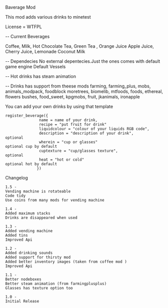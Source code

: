 Baverage Mod

This mod adds various drinks to minetest

License = WTFPL

-- Current Beverages

Coffee, Milk, Hot Chocolate
Tea, Green Tea , Orange Juice
Apple Juice, Cherry Juice, Lemonade
Coconut Milk

-- Dependecies
No external depentecies.Just the ones comes with default game engine
Default
Vessels

-- Hot drinks has steam animation



-- Drinks has support from theese mods
farming, farming_plus, mobs, animals_modpack, foodblock
moretrees, biomelib, mtfoods, foods, ethereal, flowers
bushes, food_sweet, kpgmobs, fruit, jkanimals, ironapple



You can add your own drinks by using that template

    register_beverage({
                   name = name of your drink,
                   recipe = "put fruit for drink"
                   liquidcolour = "colour of your liquids RGB code",          
                   description = "description of your drink",                 optional
                   wherein = "cup or glasses"                                 optional cup by default
                   cuptexture = "cup/glasses texture",                        optional
                   heat = "hot or cold"                                       optional hot by default
                  })

Changelog

    1.5 -
    Vending machine is rotateable
    Code tidy
    Use coins from many mods for vending machine

    1.4 -
    Added maximum stacks
    Drinks are disappeared when used

    1.3 -
    Added vending machine
    Added tins
    Improved Api

    1.2 -
    Added drinking sounds
    Added support for thirsty mod
    Added better inventory images (taken from coffee mod )
    Improved Api

    1.1 -
    Better nodeboxes
    Better steam animation (from farmingplusplus)
    Glasses has texture option too
    
    1.0 -
    Initial Release
